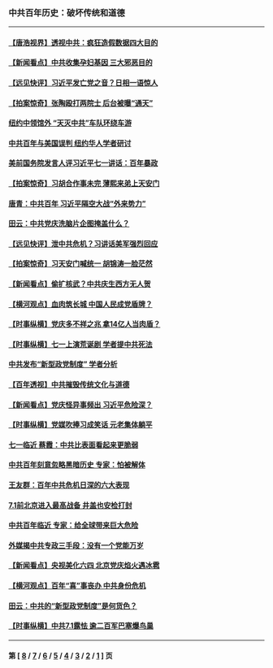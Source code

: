 ### 中共百年历史：破坏传统和道德
---
#### [【唐浩视界】透视中共：疯狂造假数据四大目的](../../pages/nf1176114/n13080590.md?07130430) 
#### [【新闻看点】中共收集孕妇基因 三大邪恶目的](../../pages/nf1176114/n13077182.md?07130430) 
#### [【远见快评】习近平发亡党之音？日相一语惊人](../../pages/nf1176114/n13074809.md?07130430) 
#### [【拍案惊奇】张陶殴打两院士 后台被曝“通天”](../../pages/nf1176114/n13070496.md?07130430) 
#### [纽约中领馆外 “天灭中共”车队环绕车游](../../pages/nf1176114/n13070693.md?07130430) 
#### [中共百年与美国误判 纽约华人学者研讨](../../pages/nf1176114/n13067969.md?07130430) 
#### [美前国务院发言人评习近平七一讲话：百年暴政](../../pages/nf1176114/n13066986.md?07130430) 
#### [【拍案惊奇】习胡合作事未完 薄熙来弟上天安门](../../pages/nf1176114/n13065867.md?07130430) 
#### [唐青：中共百年 习近平隔空大战“外来势力”](../../pages/nf1176114/n13065976.md?07130430) 
#### [田云：中共党庆洗脑片企图掩盖什么？](../../pages/nf1176114/n13064395.md?07130430) 
#### [【远见快评】泄中共危机？习讲话美军强烈回应](../../pages/nf1176114/n13064269.md?07130430) 
#### [【拍案惊奇】习天安门喊统一 胡锦涛一脸茫然](../../pages/nf1176114/n13063233.md?07130430) 
#### [【新闻看点】偷扩核武？中共庆生西方无人贺](../../pages/nf1176114/n13061263.md?07130430) 
#### [【横河观点】血肉筑长城 中国人民成党盾牌？](../../pages/nf1176114/n13061779.md?07130430) 
#### [【时事纵横】党庆多不祥之兆 拿14亿人当肉盾？](../../pages/nf1176114/n13061709.md?07130430) 
#### [【时事纵横】七一上演荒诞剧 学者提中共死法](../../pages/nf1176114/n13058990.md?07130430) 
#### [中共发布“新型政党制度” 学者分析](../../pages/nf1176114/n13056354.md?07130430) 
#### [【百年透视】中共摧毁传统文化与道德](../../pages/nf1176114/n13057253.md?07130430) 
#### [【新闻看点】党庆怪异事频出 习近平危险深？](../../pages/nf1176114/n13056781.md?07130430) 
#### [【时事纵横】党媒吹捧习成笑话 元老集体躺平](../../pages/nf1176114/n13056792.md?07130430) 
#### [七一临近 蔡霞：中共比表面看起来更脆弱](../../pages/nf1176114/n13056418.md?07130430) 
#### [中共百年刻意忽略黑暗历史 专家：怕被解体](../../pages/nf1176114/n13056056.md?07130430) 
#### [王友群：百年中共危机日深的六大表现](../../pages/nf1176114/n13054263.md?07130430) 
#### [7.1前北京进入最高战备 井盖也安检打封](../../pages/nf1176114/n13053641.md?07130430) 
#### [中共百年临近 专家：给全球带来巨大危险](../../pages/nf1176114/n13053663.md?07130430) 
#### [外媒揭中共专政三手段：没有一个党能万岁](../../pages/nf1176114/n13049352.md?07130430) 
#### [【新闻看点】央视美化六四 北京党庆焰火遇冰雹](../../pages/nf1176114/n13048310.md?07130430) 
#### [【横河观点】百年“喜”事丧办 中共身份危机](../../pages/nf1176114/n13049869.md?07130430) 
#### [田云：中共的“新型政党制度”是何货色？](../../pages/nf1176114/n13049010.md?07130430) 
#### [【时事纵横】中共7.1露怯 逾二百军巴塞爆鸟巢](../../pages/nf1176114/n13043076.md?07130430) 

---
#### 第 [ [8](./8.md?07130430) / [7](./7.md?07130430) / [6](./6.md?07130430) / [5](./5.md?07130430) / [4](./4.md?07130430) / [3](./3.md?07130430) / [2](./2.md?07130430) / [1](./1.md?07130430) ] 页
